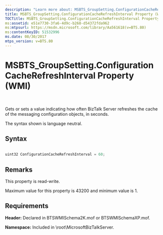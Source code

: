 ```yaml
---
description: "Learn more about: MSBTS_GroupSetting.ConfigurationCacheRefreshInterval Property (WMI)"
title: MSBTS_GroupSetting.ConfigurationCacheRefreshInterval Property (WMI)
TOCTitle: MSBTS_GroupSetting.ConfigurationCacheRefreshInterval Property (WMI)
ms:assetid: e51e7730-3fa6-4d9c-b268-d54372fda962
ms:mtpsurl: https://msdn.microsoft.com/library/Aa561618(v=BTS.80)
ms:contentKeyID: 51532996
ms.date: 08/30/2017
mtps_version: v=BTS.80
---
```


# MSBTS\_GroupSetting.ConfigurationCacheRefreshInterval Property (WMI)

 

Gets or sets a value indicating how often BizTalk Server refreshes the cache of the messaging configuration objects, in seconds.

The syntax shown is language neutral.

## Syntax

```C#
  
uint32 ConfigurationCacheRefreshInterval = 60;  
```

## Remarks

This property is read-write.

Maximum value for this property is 43200 and minimum value is 1.

## Requirements

**Header:** Declared in BTSWMISchema2K.mof or BTSWMISchemaXP.mof.

**Namespace:** Included in \\root\\MicrosoftBizTalkServer.

